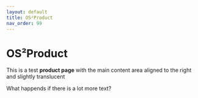 ```yaml
---
layout: default
title: OS²Product
nav_order: 99
---
```


<link rel="stylesheet" href="/assets/css/product-page.css">

# OS²Product

This is a test **product page** with the main content area aligned to the right and slightly translucent 

What happends if there is a lot more text?